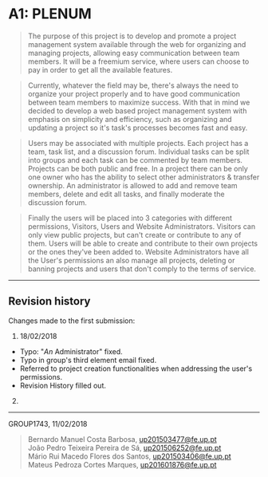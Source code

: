 # A1: PLENUM

> The purpose of this project is to develop and promote a project management system available through the web for organizing and managing projects, allowing easy communication between team members. It will be a freemium service, where users can choose to pay in order to get all the available features.

>Currently, whatever the field may be, there's always the need to organize your project properly and to have good communication between team members to maximize success. With that in mind we decided to develop a web based project management system with emphasis on simplicity and efficiency, such as organizing and updating a project so it's task's processes becomes fast and easy.

> Users may be associated with multiple projects. Each project has a team, task list, and a discussion forum. Individual tasks can be split into groups and each task can be commented by team members. Projects can be both public and free. In a project there can be only one owner who has the ability to select other administrators & transfer ownership.
An administrator is allowed to add and remove team members, delete and edit all tasks, and finally moderate the discussion forum.

> Finally the users will be placed into 3 categories with different permissions, Visitors, Users and Website Administrators. Visitors can only view public projects, but can't create or contribute to any of them. Users will be able to create and contribute to their own projects or the ones they've been added to. Website Administrators have all the User's permissions an also manage all projects, deleting or banning projects and users that don't comply to the terms of service.

***

## Revision history

Changes made to the first submission:

1. 18/02/2018
* Typo: "*An* Administrator" fixed.
* Typo in group's third element email fixed.
* Referred to project creation functionalities when addressing the user's permissions.
* Revision History filled out.

2. 

***

GROUP1743, 11/02/2018

> Bernardo Manuel Costa Barbosa, up201503477@fe.up.pt   
> João Pedro Teixeira Pereira de Sá, up201506252@fe.up.pt   
> Mário Rui Macedo Flores dos Santos, up201503406@fe.up.pt  
> Mateus Pedroza Cortes Marques,  up201601876@fe.up.pt   
